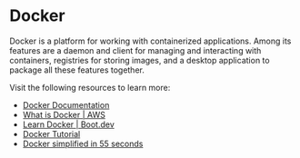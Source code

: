 # Docker

Docker is a platform for working with containerized applications. Among its features are a daemon and client for managing and interacting with containers, registries for storing images, and a desktop application to package all these features together.

Visit the following resources to learn more:

- [Docker Documentation](https://docs.docker.com/)
- [What is Docker | AWS ](https://aws.amazon.com/docker/)
- [Learn Docker | Boot.dev](https://boot.dev/learn/learn-docker)
- [Docker Tutorial](https://youtu.be/3c-iBn73dDE)
- [Docker simplified in 55 seconds](https://youtu.be/vP_4DlOH1G4)
